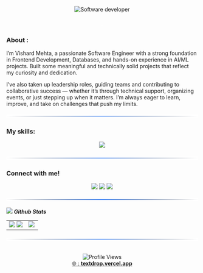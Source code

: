 <!-- # Welcome to Vishard Mehta's GitHub! -->

<p align="center">
  <img 
    src="https://readme-typing-svg.herokuapp.com?font=Orbitron&weight=700&size=33&pause=700&color=4DC3FF&center=true&width=550&lines=Welcome+To+Vishard's+Profile;Computer+Engineer;🍪" 
    alt="Software developer"
    style="padding: 8px 0; max-height: 150px;" 
  />
</p>

<!-- Animated SVG divider (placed in repo root) -->
<p align="center">
  <img src="https://raw.githubusercontent.com/VishardMehta/VishardMehta/main/animated-divider.svg" alt="animated divider"/>
</p>

### About :

I’m Vishard Mehta, a passionate Software Engineer with a strong foundation in Frontend Development, Databases, and hands-on experience in AI/ML projects. Built some meaningful and technically solid projects that reflect my curiosity and dedication.

I’ve also taken up leadership roles, guiding teams and contributing to collaborative success — whether it’s through technical support, organizing events, or just stepping up when it matters. I’m always eager to learn, improve, and take on challenges that push my limits.

<p align="center">
  <img src="https://raw.githubusercontent.com/VishardMehta/VishardMehta/main/partition-divider.svg" alt="section divider" style="width: 100%; height: 8px;" />
</p>

### My skills:

<p align="center">
  <a href="https://skillicons.dev">
    <img src="https://skillicons.dev/icons?i=arduino,c,cpp,bash,html,css,js,react,postgres,postman,figma,ps,ai,git,github,matlab,npm,opencv,pycharm,py,r,sklearn,tensorflow" />
  </a>
</p>
<p align="center">
  <img src="https://raw.githubusercontent.com/VishardMehta/VishardMehta/main/partition-divider.svg" alt="section divider" style="width: 100%; height: 8px;" />
</p>

### Connect with me!

<div align="center">
  <a href="mailto:vishard2005@gmail.com"><img src="https://img.shields.io/badge/Gmail-D14836?style=for-the-badge&logo=gmail&logoColor=white&color=black" /></a>
  <a href="https://www.linkedin.com/in/vishard-mehta-367011290/"><img src="https://img.shields.io/badge/LinkedIn-%2312100E.svg?&style=for-the-badge&logo=linkedin&logoColor=white&color=black" /></a>
  <a href="https://www.instagram.com/vishard_mehta/"><img src="https://img.shields.io/badge/Instagram-%2312100E.svg?&style=for-the-badge&logo=instagram&logoColor=white&color=black" /></a>
</div>

<p align="center">
  <img src="https://raw.githubusercontent.com/VishardMehta/VishardMehta/main/partition-divider.svg" alt="section divider" style="width: 100%; height: 8px;" />
</p>

<!-- Github Stats -->
<img src="https://media.giphy.com/media/iY8CRBdQXODJSCERIr/giphy.gif" width="35">&nbsp;***Github Stats***
<p align="center">
  <table>
    <tr>
      <td align="center">
        <img src="https://github-readme-stats.vercel.app/api?username=VishardMehta&theme=nightowl&show_icons=true&count_private=true" />
        <img src="https://github-readme-streak-stats.herokuapp.com/?user=VishardMehta&theme=nightowl" />
      </td>
      <td width="40%" align="center">
        <img src="https://github-readme-stats.anuraghazra1.vercel.app/api/top-langs/?username=VishardMehta&theme=nightowl&hide_border=false&langs_count=10" />
      </td>
    </tr>
  </table>
</p>

<p align="center">
  <img src="https://raw.githubusercontent.com/VishardMehta/VishardMehta/main/partition-divider.svg" alt="section divider" style="width: 100%; height: 8px;" />
</p>

<br>

<div align="center">
  <img src="https://komarev.com/ghpvc/?username=VishardMehta&style=flat-square&color=blue" alt="Profile Views"/>
</div>

<div align="center">
  <a href="https://textdrop.vercel.app/" target="_blank">
    🌐 : <b>textdrop.vercel.app</b>
  </a>
</div>
